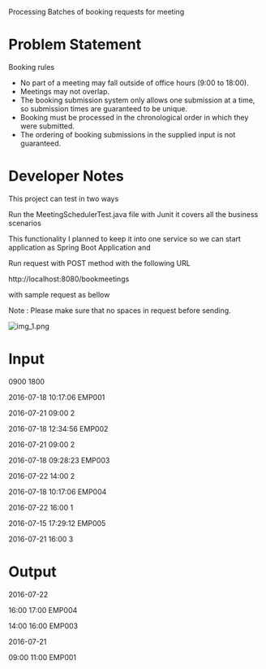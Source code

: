 Processing Batches of booking requests for meeting

Problem Statement
=================
Booking rules
- No part of a meeting may fall outside of office hours (9:00 to 18:00).
- Meetings may not overlap.
- The booking submission system only allows one submission at a time, so submission
  times are guaranteed to be unique.
- Booking must be processed in the chronological order in which they were submitted.
- The ordering of booking submissions in the supplied input is not guaranteed.

Developer Notes
===============

This project can test in two ways 

Run the MeetingSchedulerTest.java file with Junit it covers all the business scenarios 

This functionality I planned to keep it into one service so we can start application as Spring Boot Application and 

Run request with POST method with the following URL

http://localhost:8080/bookmeetings

with sample request as bellow 

Note : Please make sure that no spaces in request before sending. 

![img_1.png](img_1.png)


Input
============

0900 1800



2016-07-18 10:17:06 EMP001



2016-07-21 09:00 2



2016-07-18 12:34:56 EMP002



2016-07-21 09:00 2



2016-07-18 09:28:23 EMP003



2016-07-22 14:00 2



2016-07-18 10:17:06 EMP004



2016-07-22 16:00 1


2016-07-15 17:29:12 EMP005



2016-07-21 16:00 3

Output
============

2016-07-22



16:00 17:00 EMP004


14:00 16:00 EMP003


2016-07-21


09:00 11:00 EMP001

